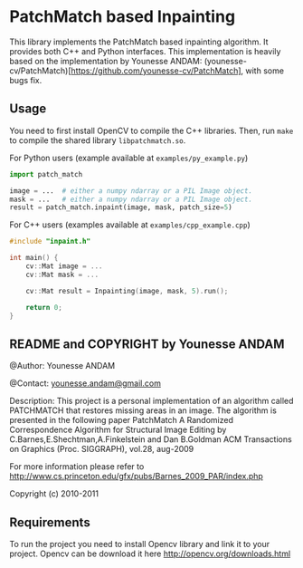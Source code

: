 PatchMatch based Inpainting
=====================================
This library implements the PatchMatch based inpainting algorithm. It provides both C++ and Python interfaces.
This implementation is heavily based on the implementation by Younesse ANDAM:
(younesse-cv/PatchMatch)[https://github.com/younesse-cv/PatchMatch], with some bugs fix.

Usage
-------------------------------------

You need to first install OpenCV to compile the C++ libraries. Then, run `make` to compile the
shared library `libpatchmatch.so`.

For Python users (example available at `examples/py_example.py`)

```python
import patch_match

image = ...  # either a numpy ndarray or a PIL Image object.
mask = ...   # either a numpy ndarray or a PIL Image object.
result = patch_match.inpaint(image, mask, patch_size=5)
```

For C++ users (examples available at `examples/cpp_example.cpp`)

```cpp
#include "inpaint.h"

int main() {
    cv::Mat image = ...
    cv::Mat mask = ...

    cv::Mat result = Inpainting(image, mask, 5).run();

    return 0;
}
```


README and COPYRIGHT by Younesse ANDAM
-------------------------------------
@Author: Younesse ANDAM

@Contact: younesse.andam@gmail.com

Description: This project is a personal implementation of an algorithm called PATCHMATCH that restores missing areas in an image.
The algorithm is presented in the following paper
 PatchMatch  A Randomized Correspondence Algorithm
               for Structural Image Editing
   by C.Barnes,E.Shechtman,A.Finkelstein and Dan B.Goldman
   ACM Transactions on Graphics (Proc. SIGGRAPH), vol.28, aug-2009

 For more information please refer to
 http://www.cs.princeton.edu/gfx/pubs/Barnes_2009_PAR/index.php

Copyright (c) 2010-2011


Requirements
-------------------------------------

To run the project you need to install Opencv library and link it to your project.
Opencv can be download it here
http://opencv.org/downloads.html

